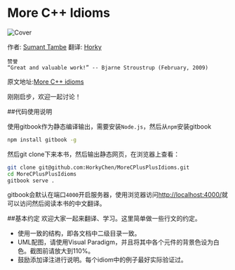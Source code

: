 # More C++ Idioms

![Cover](https://upload.wikimedia.org/wikibooks/en/thumb/9/9c/More_CPP_Idioms.jpg/190px-More_CPP_Idioms.jpg)

作者: [Sumant Tambe](https://en.wikibooks.org/wiki/User:Sutambe)
翻译: [Horky](http://blog.csdn.net/horkychen)

    赞誉
    “Great and valuable work!” -- Bjarne Stroustrup (February, 2009)



原文地址:[More C++ idioms](https://en.wikibooks.org/wiki/More_C%2B%2B_Idioms/Print_Version)

刚刚启步，欢迎一起讨论！


##代码使用说明

使用gitbook作为静态编译输出，需要安装`Node.js`，然后从`npm`安装gitbook

```sh
npm install gitbook -g
```

然后git clone下来本书，然后输出静态网页，在浏览器上查看：

```sh
git clone git@github.com:HorkyChen/MoreCPlusPlusIdioms.git
cd MoreCPlusPlusIdioms
gitbook serve .
```

gitbook会默认在端口`4000`开启服务器，使用浏览器访问[http://localhost:4000/](http://localhost:4000/)就可以访问然后阅读本书的中文翻译。

##基本约定
欢迎大家一起来翻译、学习。这里简单做一些行文的约定。
* 使用一致的结构，即各文档中二级目录一致。
* UML配图，请使用Visual Paradigm，并且将其中各个元件的背景色设为白色。截图前请放大到110%。
* 鼓励添加译注进行说明。每个idiom中的例子最好实际验证过。


